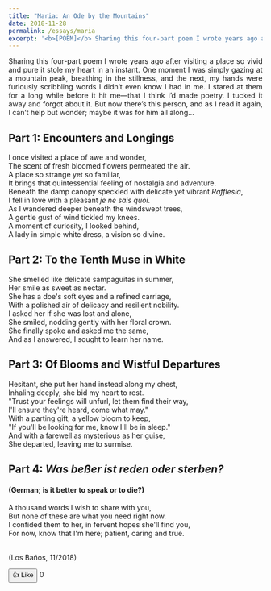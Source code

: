 ```yaml
---
title: "Maria: An Ode by the Mountains"
date: 2018-11-28
permalink: /essays/maria
excerpt: '<b>[POEM]</b> Sharing this four-part poem I wrote years ago after visiting a place so vivid and pure it stole my heart in an instant. One moment I was simply gazing at a mountain peak, breathing in the stillness, and the next, my hands were furiously scribbling words I didn’t even know I had in me. I stared at them for a long while before it hit me—that I think I’d made poetry. I tucked it away and forgot about it. But now there’s this person, and as I read it again, I can’t help but wonder; maybe it was for him all along...'
---
```


<div style="text-align: justify;">Sharing this four-part poem I wrote years ago after visiting a place so vivid and pure it stole my heart in an instant. One moment I was simply gazing at a mountain peak, breathing in the stillness, and the next, my hands were furiously scribbling words I didn’t even know I had in me. I stared at them for a long while before it hit me—that I think I’d made poetry. I tucked it away and forgot about it. But now there’s this person, and as I read it again, I can’t help but wonder; maybe it was for him all along...</div>

<h2>Part 1: Encounters and Longings</h2>

I once visited a place of awe and wonder,<br> 
The scent of fresh bloomed flowers permeated the air.<br>
A place so strange yet so familiar,<br>
It brings that quintessential feeling of nostalgia and adventure.<br>
Beneath the damp canopy speckled with delicate yet vibrant <i>Rafflesia</i>,<br>
I fell in love with a pleasant <i>je ne sais quoi</i>.<br>
As I wandered deeper beneath the windswept trees,<br>
A gentle gust of wind tickled my knees.<br>
A moment of curiosity, I looked behind,<br>
A lady in simple white dress, a vision so divine.<br>

<h2>Part 2: To the Tenth Muse in White</h2>
She smelled like delicate sampaguitas in summer,<br>
Her smile as sweet as nectar.<br>
She has a doe's soft eyes and a refined carriage,<br>
With a polished air of delicacy and resilient nobility.<br>
I asked her if she was lost and alone,<br>
She smiled, nodding gently with her floral crown.<br>
She finally spoke and asked me the same,<br>
And as I answered, I sought to learn her name.<br>

<h2>Part 3: Of Blooms and Wistful Departures</h2>
Hesitant, she put her hand instead along my chest,<br>
Inhaling deeply, she bid my heart to rest.<br> 
"Trust your feelings will unfurl, let them find their way,<br>
I'll ensure they're heard, come what may."<br>
With a parting gift, a yellow bloom to keep,<br>
"If you'll be looking for me, know I'll be in sleep."<br>
And with a farewell as mysterious as her guise,<br>
She departed, leaving me to surmise.<br>

<h2>Part 4: <i>Was beßer ist reden oder sterben?</i></h2>
<h4>(German; is it better to speak or to die?)</h4>
A thousand words I wish to share with you,<br>
But none of these are what you need right now.<br>
I confided them to her, in fervent hopes she'll find you,<br>
For now, know that I'm here; patient, caring and true.<br><br>

(Los Baños, 11/2018)
<br>

<button id="likeBtn">👍 Like</button>
<span id="likeCount">0</span>

<!-- Firebase SDK (compat versions for v8-style code) -->
<script src="https://www.gstatic.com/firebasejs/9.6.10/firebase-app-compat.js"></script>
<script src="https://www.gstatic.com/firebasejs/9.6.10/firebase-database-compat.js"></script>

<script>
  // Firebase config
  const firebaseConfig = {
    apiKey: "AIzaSyCQ5b33qljIv9bUQZVrOEGDs42S3LSx1PU",
    authDomain: "likes-demo-1a7ce.firebaseapp.com",
    databaseURL: "https://likes-demo-1a7ce-default-rtdb.firebaseio.com",
    projectId: "likes-demo-1a7ce",
    storageBucket: "likes-demo-1a7ce.firebasestorage.app",
    messagingSenderId: "520104760512",
    appId: "1:520104760512:web:7c8513409ce4f080bb0925"
  };

  // Initialize Firebase
  const app = firebase.initializeApp(firebaseConfig);
  const db = firebase.database();

  // Use page path as unique key
  const slug = window.location.pathname.replace(/\//g, "_");
  const likeRef = db.ref("likes/" + slug);

  // Show current likes
  likeRef.on("value", snap => {
    document.getElementById("likeCount").innerText = snap.val() || 0;
  });

  // Increment likes
  document.getElementById("likeBtn").onclick = () => {
    likeRef.transaction(n => (n || 0) + 1);
  };
</script>

